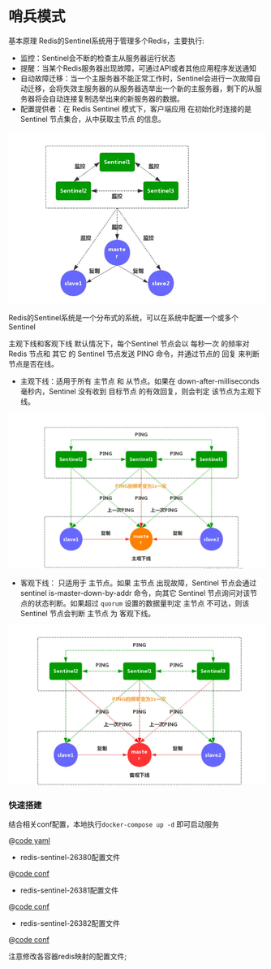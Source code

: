 # 哨兵模式

基本原理
Redis的Sentinel系统用于管理多个Redis，主要执行:

- 监控：Sentinel会不断的检查主从服务器运行状态
- 提醒：当某个Redis服务器出现故障，可通过API或者其他应用程序发送通知
- 自动故障迁移：当一个主服务器不能正常工作时，Sentinel会进行一次故障自动迁移，会将失效主服务器的从服务器选举出一个新的主服务器，剩下的从服务器将会自动连接复制选举出来的新服务器的数据。
- 配置提供者：在 Redis Sentinel 模式下，客户端应用 在初始化时连接的是 Sentinel 节点集合，从中获取主节点 的信息。
  

![基本原理](./sentinel.png)

Redis的Sentinel系统是一个分布式的系统，可以在系统中配置一个或多个Sentinel

主观下线和客观下线
默认情况下，每个Sentinel 节点会以 每秒一次 的频率对 Redis 节点和 其它 的 Sentinel 节点发送 PING 命令，并通过节点的 回复
来判断节点是否在线。

- 主观下线：适用于所有 主节点 和 从节点。如果在 down-after-milliseconds 毫秒内，Sentinel 没有收到 目标节点 的有效回复，则会判定
  该节点为主观下线。

![主观下线](./subjective-down.png)

- 客观下线： 只适用于 主节点。如果 主节点 出现故障，Sentinel 节点会通过 sentinel is-master-down-by-addr 命令，向其它
  Sentinel 节点询问对该节点的状态判断。如果超过 `quorum` 设置的数据量判定 主节点 不可达，则该 Sentinel 节点会判断 主节点 为
  客观下线。

![客观下线](./objective-down.png)

### 快速搭建

结合相关conf配置，本地执行`docker-compose up -d` 即可启动服务

@[code yaml](@code/redis/sentinel/docker-compose.yaml)


- redis-sentinel-26380配置文件

@[code conf](@code/redis/sentinel/conf/redis-sentinel-26380.conf)

- redis-sentinel-26381配置文件

@[code conf](@code/redis/sentinel/conf/redis-sentinel-26381.conf)

- redis-sentinel-26382配置文件

@[code conf](@code/redis/sentinel/conf/redis-sentinel-26382.conf)

注意修改各容器redis映射的配置文件;